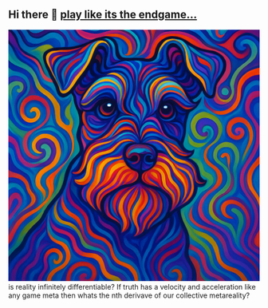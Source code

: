 ## Hi there 👋 [play like its the endgame...](https://open.spotify.com/track/01E3KNTFlIAbZ0p3ous7MV?si=3f5e9634aded4f23)
![alt text](https://github.com/NotBrianZach/NotBrianZach/blob/main/ChatGPT%20Image%20Apr%2024%2C%202025%2C%2004_05_17%20PM.png)
is reality infinitely differentiable? If truth has a velocity and acceleration like any game meta then whats the nth derivave of our collective metareality?

<!--
**NotBrianZach/NotBrianZach** is a ✨ _special_ ✨ repository because its `README.md` (this file) appears on your GitHub profile.

Here are some ideas to get you started:

- 🔭 I’m currently working on ...
- 🌱 I’m currently learning ...
- 👯 I’m looking to collaborate on ...
- 🤔 I’m looking for help with ...
- 💬 Ask me about ...
- 📫 How to reach me: ...
- 😄 Pronouns: ...
- ⚡ Fun fact: ...
-->
